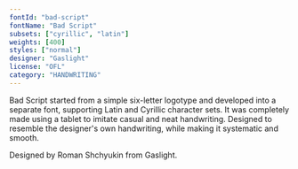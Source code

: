 ```yaml
---
fontId: "bad-script"
fontName: "Bad Script"
subsets: ["cyrillic", "latin"]
weights: [400]
styles: ["normal"]
designer: "Gaslight"
license: "OFL"
category: "HANDWRITING"
---
```


<p>Bad Script started from a simple six-letter logotype and developed into a separate font, supporting Latin and Cyrillic character sets. It was completely made using a tablet to imitate casual and neat handwriting. Designed to resemble the designer's own handwriting, while making it systematic and smooth.</p> <p>Designed by Roman Shchyukin from Gaslight.</p>